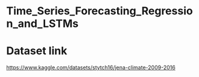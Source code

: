 # Time_Series_Forecasting_Regression_and_LSTMs

# Dataset link  

https://www.kaggle.com/datasets/stytch16/jena-climate-2009-2016
